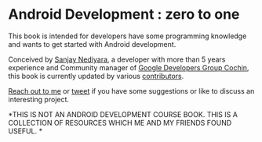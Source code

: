 Android Development : zero to  one
=======


This book is intended for developers have some programming knowledge and wants to get started with Android development.

Conceived by [Sanjay Nediyara](http://www.sanjy.co), a developer with more than 5 years experience and Community manager of [Google Developers Group Cochin](https://developers.google.com/groups/chapter/106046004645175854179/), this book is currently updated by various [contributors](http://cod3boy.gitbooks.io/android/content/contributors.html). 

[Reach out to me](mailto:sn@sanjy.co) or [tweet](https://twitter.com/cod3boy) if you have some suggestions or like to discuss an interesting project. 


*THIS IS NOT AN ANDROID DEVELOPMENT COURSE BOOK. THIS IS A COLLECTION OF RESOURCES WHICH ME AND MY FRIENDS FOUND USEFUL. *